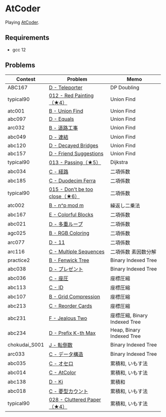 # AtCoder

Playing [AtCoder](https://atcoder.jp/).

## Requirements

- gcc 12

## Problems

| Contest       | Problem                                                                                   | Memo                          |
| ------------- | ----------------------------------------------------------------------------------------- | ----------------------------- |
| ABC167        | [D - Teleporter](https://atcoder.jp/contests/abc167/tasks/abc167_d)                       | DP Doubling                   |
| typical90     | [012 - Red Painting（★4）](https://atcoder.jp/contests/typical90/tasks/typical90_l)       | Union Find                    |
| atc001        | [B - Union Find](https://atcoder.jp/contests/atc001/tasks/unionfind_a)                    | Union Find                    |
| abc097        | [D - Equals](https://atcoder.jp/contests/abc097/tasks/arc097_b)                           | Union Find                    |
| arc032        | [B - 道路工事](https://atcoder.jp/contests/arc032/tasks/arc032_2)                         | Union Find                    |
| abc049        | [D - 連結](https://atcoder.jp/contests/abc049/tasks/arc065_b)                             | Union Find                    |
| abc120        | [D - Decayed Bridges](https://atcoder.jp/contests/abc120/tasks/abc120_d)                  | Union Find                    |
| abc157        | [D - Friend Suggestions](https://atcoder.jp/contests/abc157/tasks/abc157_d)               | Union Find                    |
| typical90     | [013 - Passing（★5）](https://atcoder.jp/contests/typical90/tasks/typical90_m)            | Dijkstra                      |
| abc034        | [C - 経路](https://atcoder.jp/contests/abc034/tasks/abc034_c)                             | 二項係数                      |
| abc185        | [C - Duodecim Ferra](https://atcoder.jp/contests/abc185/tasks/abc185_c)                   | 二項係数                      |
| typical90     | [015 - Don't be too close（★6）](https://atcoder.jp/contests/typical90/tasks/typical90_o) | 二項係数                      |
| atc002        | [B - n^p mod m](https://atcoder.jp/contests/atc002/tasks/atc002_b)                        | 繰返し二乗法                  |
| abc167        | [E - Colorful Blocks](https://atcoder.jp/contests/abc167/tasks/abc167_e)                  | 二項係数                      |
| abc021        | [D - 多重ループ](https://atcoder.jp/contests/abc021/tasks/abc021_d)                     | 二項係数                      |
| agc025        | [B - RGB Coloring](https://atcoder.jp/contests/agc025/tasks/agc025_b)                     | 二項係数                      |
| arc077        | [D - 11](https://atcoder.jp/contests/arc077/tasks/arc077_b)                               | 二項係数                      |
| arc116        | [C - Multiple Sequences](https://atcoder.jp/contests/arc116/tasks/arc116_c)               | 二項係数 素因数分解           |
| practice2     | [B - Fenwick Tree](https://atcoder.jp/contests/practice2/tasks/practice2_b)               | Binary Indexed Tree           |
| abc038        | [D - プレゼント](https://atcoder.jp/contests/abc038/tasks/abc038_d)                   | Binary Indexed Tree           |
| abc036        | [C - 座圧](https://atcoder.jp/contests/abc036/tasks/abc036_c)                             | 座標圧縮                      |
| abc113        | [C - ID](https://atcoder.jp/contests/abc113/tasks/abc113_c)                               | 座標圧縮                      |
| abc107        | [B - Grid Compression](https://atcoder.jp/contests/abc107/tasks/abc107_b)                 | 座標圧縮                      |
| abc213        | [C - Reorder Cards](https://atcoder.jp/contests/abc213/tasks/abc213_c)                    | 座標圧縮                      |
| abc231        | [F - Jealous Two](https://atcoder.jp/contests/abc231/tasks/abc231_f)                      | 座標圧縮, Binary Indexed Tree |
| abc234        | [D - Prefix K-th Max](https://atcoder.jp/contests/abc234/tasks/abc234_d)                  | Heap, Binary Indexed Tree     |
| chokudai_S001 | [J - 転倒数](https://atcoder.jp/contests/chokudai_S001/tasks/chokudai_S001_j)             | Binary Indexed Tree           |
| arc033        | [C - データ構造](https://atcoder.jp/contests/arc033/tasks/arc033_3)                     | Binary Indexed Tree           |
| abc035        | [C - オセロ](https://atcoder.jp/contests/abc035/tasks/abc035_c)                           | 累積和, いもす法              |
| abc014        | [C - AtColor](https://atcoder.jp/contests/abc014/tasks/abc014_3)                          | 累積和, いもす法              |
| abc138        | [D - Ki](https://atcoder.jp/contests/abc138/tasks/abc138_d)                               | 累積和                        |
| abc018        | [C - 菱型カウント](https://atcoder.jp/contests/abc018/tasks/abc018_3)                     | 累積和, いもす法              |
| typical90     | [028 - Cluttered Paper（★4）](https://atcoder.jp/contests/typical90/tasks/typical90_ab)   | 累積和, いもす法              |
